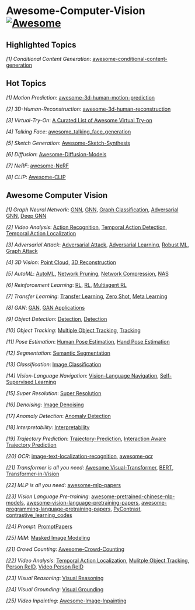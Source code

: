# Awesome-Computer-Vision [![Awesome](https://awesome.re/badge.svg)](https://awesome.re)

## Highlighted Topics
*[1] Conditional Content Generation*: [awesome-conditional-content-generation](https://github.com/haofanwang/awesome-conditional-content-generation/)

## Hot Topics

*[1] Motion Prediction*: [awesome-3d-human-motion-prediction](https://github.com/aras62/vision-based-prediction/blob/master/papers/motion_papers.md)

*[2] 3D-Human-Reconstruction*: [awesome-3d-human-reconstruction](https://github.com/rlczddl/awesome-3d-human-reconstruction)

*[3] Virtual-Try-On*: [A Curated List of Awesome Virtual Try-on](https://github.com/minar09/awesome-virtual-try-on)

*[4] Talking Face*: [awesome_talking_face_generation](https://github.com/YunjinPark/awesome_talking_face_generation)

*[5] Sketch Generation*: [Awesome-Sketch-Synthesis](https://github.com/MarkMoHR/Awesome-Sketch-Synthesis)

*[6] Diffusion*: [Awesome-Diffusion-Models](https://github.com/heejkoo/Awesome-Diffusion-Models)

*[7] NeRF*: [awesome-NeRF](https://github.com/yenchenlin/awesome-NeRF)

*[8] CLIP*: [Awesome-CLIP](https://github.com/yzhuoning/Awesome-CLIP)


## Awesome Computer Vision

*[1] Graph Neural Network*: [GNN](https://github.com/thunlp/GNNPapers), [GNN](https://github.com/nnzhan/Awesome-Graph-Neural-Networks), [Graph Classification](https://github.com/benedekrozemberczki/awesome-graph-classification), [Adversarial GNN](https://github.com/safe-graph/graph-adversarial-learning-literature), [Deep GNN](https://github.com/mengliu1998/awesome-deep-gnn)

*[2] Video Analysis*: [Action Recognition](https://github.com/jinwchoi/awesome-action-recognition), [Temporal Action Detection](https://github.com/Rheelt/Materials-Temporal-Action-Detection), [Temporal Action Localization](https://github.com/Alvin-Zeng/Awesome-Temporal-Action-Localization)

*[3] Adversarial Attack*: [Adversarial Attack](https://nicholas.carlini.com/writing/2019/all-adversarial-example-papers.html), [Adversarial Learning]( https://github.com/nebula-beta/awesome-adversarial-deep-learning), [Robust ML](https://github.com/P2333/Papers-of-Robust-ML), [Graph Attack](https://github.com/ChandlerBang/awesome-graph-attack-papers)

*[4] 3D Vision*: [Point Cloud](https://github.com/Yochengliu/awesome-point-cloud-analysis), [3D Reconstruction](https://github.com/openMVG/awesome_3DReconstruction_list)

*[5] AutoML*: [AutoML](https://github.com/hibayesian/awesome-automl-papers), [Network Pruning](https://github.com/he-y/Awesome-Pruning), [Network Compression](https://github.com/sun254/awesome-model-compression-and-acceleration), [NAS](https://github.com/D-X-Y/Awesome-NAS)

*[6] Reinforcement Learning*: [RL](https://github.com/aikorea/awesome-rl), [RL](https://github.com/jgvictores/awesome-deep-reinforcement-learning), [Multiagent RL](https://github.com/chuangyc/awesome-multiagent-learning)

*[7] Transfer Learning*: [Transfer Learning](https://github.com/artix41/awesome-transfer-learning), [Zero Shot](https://github.com/chichilicious/awesome-zero-shot-learning), [Meta Learning](https://github.com/dragen1860/awesome-meta-learning)

*[8] GAN*: [GAN](https://github.com/nightrome/really-awesome-gan), [GAN Applications](https://github.com/nashory/gans-awesome-applications)

*[9] Object Detection*: [Detection](https://github.com/hoya012/deep_learning_object_detection), [Detection](https://github.com/amusi/awesome-object-detection)

*[10] Object Tracking*: [Multiple Object Tracking](https://github.com/SpyderXu/multi-object-tracking-paper-listn), [Tracking](https://github.com/foolwood/benchmark_results)

*[11] Pose Estimation*: [Human Pose Estimation](https://github.com/wangzheallen/awesome-human-pose-estimation), [Hand Pose Estimation](https://github.com/xinghaochen/awesome-hand-pose-estimation)

*[12] Segmentation*: [Semantic Segmentation](https://github.com/mrgloom/awesome-semantic-segmentation)

*[13] Classification*: [Image Classification](https://github.com/weiaicunzai/awesome-image-classification)

*[14] Vision-Language Navigation*: [Vision-Language Navigation](https://github.com/daqingliu/awesome-vln), [Self-Supervised Learning](https://github.com/jason718/awesome-self-supervised-learning)

*[15] Super Resolution*: [Super Resolution](https://github.com/ChaofWang/Awesome-Super-Resolution)

*[16] Denoising*: [Image Denoising](https://github.com/wenbihan/reproducible-image-denoising-state-of-the-art)

*[17] Anomaly Detection*: [Anomaly Detection](https://github.com/yzhao062/anomaly-detection-resources)

*[18] Interpretability*: [Interpretability](https://github.com/oneTaken/awesome_deep_learning_interpretability)

*[19] Trajectory Prediction*: [Trajectory-Prediction](https://github.com/xuehaouwa/Awesome-Trajectory-Prediction), [Interaction Aware Trajectory Prediction](https://github.com/jiachenli94/Awesome-Interaction-aware-Trajectory-Prediction)

*[20] OCR*: [image-text-localization-recognition](https://github.com/whitelok/image-text-localization-recognition/blob/master/README.zh-cn.md), [awesome-ocr](https://github.com/ChanChiChoi/awesome-ocr)

*[21] Transformer is all you need*: [Awesome Visual-Transformer](https://github.com/dk-liang/Awesome-Visual-Transformer), [BERT](https://github.com/tomohideshibata/BERT-related-papers), [Transformer-in-Vision](https://github.com/DirtyHarryLYL/Transformer-in-Vision)

*[22] MLP is all you need*: [awesome-mlp-papers](https://github.com/haofanwang/awesome-mlp-papers/)

*[23] Vision Language Pre-training*: [awesome-pretrained-chinese-nlp-models](https://github.com/lonePatient/awesome-pretrained-chinese-nlp-models), [awesome-vision-language-pretraining-papers](https://github.com/yuewang-cuhk/awesome-vision-language-pretraining-papers), [awesome-programming-language-pretraining-papers](https://github.com/yuewang-cuhk/awesome-programming-language-pretraining-papers), [PyContrast](https://github.com/HobbitLong/PyContrast), [contrastive_learning_codes](https://github.com/leerumor/contrastive_learning_codes)

*[24] Prompt*: [PromptPapers](https://github.com/thunlp/PromptPapers)

*[25] MIM*: [Masked Image Modeling](https://github.com/ucasligang/awesome-MIM)

*[21] Crowd Counting*: [Awesome-Crowd-Counting](https://github.com/gjy3035/Awesome-Crowd-Counting)

*[22] Video Analysis*: [Temporal Action Localization](https://github.com/Alvin-Zeng/Awesome-Temporal-Action-Localization), [Mulitple Object Tracking](https://github.com/luanshiyinyang/awesome-multiple-object-tracking), [Person ReID](https://github.com/bismex/Awesome-person-re-identification), [Video Person ReID](https://github.com/AsuradaYuci/awesome_video_person_reid)

*[23] Visual Reasoning*: [Visual Reasoning](https://github.com/jokieleung/awesome-visual-question-answering)

*[24] Visual Grounding*: [Visual Grounding](https://github.com/TheShadow29/awesome-grounding)

*[25] Video Inpainting*: [Awesome-Image-Inpainting](https://github.com/1900zyh/Awesome-Image-Inpainting)
